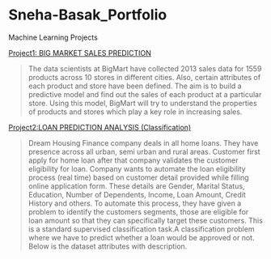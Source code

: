 # Sneha-Basak_Portfolio
Machine Learning Projects

[Project1: BIG MARKET SALES PREDICTION](https://github.com/Sneha05-analytic/Machine-Learning-Projects/blob/main/BIG%20MARKET%20sales%20prediction.ipynb)

> The data scientists at BigMart have collected 2013 sales data for 1559 products across 10 stores in different cities.
> Also, certain attributes of each product and store have been defined. 
> The aim is to build a predictive model and find out the sales of each product at a particular store.
> Using this model, BigMart will try to understand the properties of products and stores which play a key role in increasing sales.

[Project2:LOAN PREDICTION ANALYSIS (Classification)](https://github.com/Sneha05-analytic/Machine-Learning-Projects/blob/main/Loan%20prediction%20analysis%20%2Cclassification.ipynb)

> Dream Housing Finance company deals in all home loans. They have presence across all urban, semi urban and rural areas. Customer first apply for home loan after that company       validates the customer eligibility for loan. 
> Company wants to automate the loan eligibility process (real time) based on customer detail provided while filling online application form.
> These details are Gender, Marital Status, Education, Number of Dependents, Income, Loan Amount, Credit History and others. 
> To automate this process, they have given a problem to identify the customers segments, those are eligible for loan amount so that they can specifically target these customers.
> This is a standard supervised classification task.A classification problem where we have to predict whether a loan would be approved or not. Below is the dataset attributes with   description.
